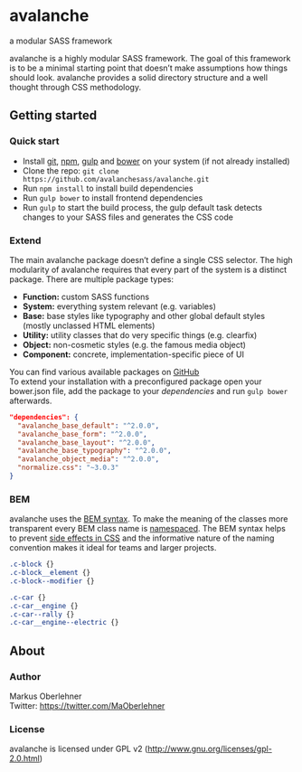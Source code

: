 # avalanche
a modular SASS framework

avalanche is a highly modular SASS framework. The goal of this framework is to be a minimal starting point that doesn’t make assumptions how things should look. avalanche provides a solid directory structure and a well thought through CSS methodology.

## Getting started
### Quick start
- Install [git](http://git-scm.com/book/en/v2/Getting-Started-Installing-Git), [npm](https://docs.npmjs.com/getting-started/installing-node), [gulp](https://github.com/gulpjs/gulp/blob/master/docs/getting-started.md) and [bower](http://bower.io/) on your system (if not already installed)
- Clone the repo: `git clone https://github.com/avalanchesass/avalanche.git`
- Run `npm install` to install build dependencies
- Run `gulp bower` to install frontend dependencies
- Run `gulp` to start the build process, the gulp default task detects changes to your SASS files and generates the CSS code

### Extend
The main avalanche package doesn’t define a single CSS selector. The high modularity of avalanche requires that every part of the system is a distinct package. There are multiple package types:

- **Function:** custom SASS functions
- **System:** everything system relevant (e.g. variables)
- **Base:** base styles like typography and other global default styles (mostly unclassed HTML elements)
- **Utility:** utility classes that do very specific things (e.g. clearfix)
- **Object:** non-cosmetic styles (e.g. the famous media object)
- **Component:** concrete, implementation-specific piece of UI

You can find various available packages on [GitHub](https://github.com/avalanchesass?tab=repositories)  
To extend your installation with a preconfigured package open your bower.json file, add the package to your *dependencies* and run `gulp bower` afterwards.

```json
"dependencies": {
  "avalanche_base_default": "^2.0.0",
  "avalanche_base_form": "^2.0.0",
  "avalanche_base_layout": "^2.0.0",
  "avalanche_base_typography": "^2.0.0",
  "avalanche_object_media": "^2.0.0",
  "normalize.css": "~3.0.3"
}
```

### BEM
avalanche uses the [BEM syntax](http://csswizardry.com/2013/01/mindbemding-getting-your-head-round-bem-syntax/). To make the meaning of the classes more transparent every BEM class name is [namespaced](http://csswizardry.com/2015/03/more-transparent-ui-code-with-namespaces/). The BEM syntax helps to prevent [side effects in CSS](http://philipwalton.com/articles/side-effects-in-css/) and the informative nature of the naming convention makes it ideal for teams and larger projects.

```css
.c-block {}
.c-block__element {}
.c-block--modifier {}

.c-car {}
.c-car__engine {}
.c-car--rally {}
.c-car__engine--electric {}
```

## About
### Author
Markus Oberlehner  
Twitter: https://twitter.com/MaOberlehner

### License
avalanche is licensed under GPL v2 (http://www.gnu.org/licenses/gpl-2.0.html)
